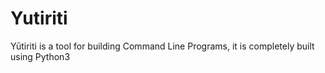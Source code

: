 # Yutiriti
Yūtiriti is a tool for building Command Line Programs, it is completely built using Python3
